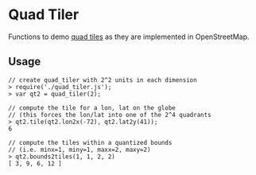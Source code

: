 # Quad Tiler

Functions to demo [quad tiles](http://wiki.openstreetmap.org/wiki/QuadTiles) as they are implemented in OpenStreetMap.  

## Usage

```
// create quad_tiler with 2^2 units in each dimension
> require('./quad_tiler.js');
> var qt2 = quad_tiler(2);

// compute the tile for a lon, lat on the globe
// (this forces the lon/lat into one of the 2^4 quadrants
> qt2.tile(qt2.lon2x(-72), qt2.lat2y(41));
6

// compute the tiles within a quantized bounds 
// (i.e. minx=1, miny=1, maxx=2, maxy=2)
> qt2.bounds2tiles(1, 1, 2, 2)
[ 3, 9, 6, 12 ]
